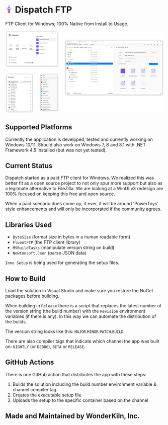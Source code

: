 
# ![](.github/resources/logo.png) Dispatch FTP
FTP Client for Windows; 100% Native from Install to Usage.

![](.github/resources/preview.png)

## Supported Platforms

Currently the application is developed, tested and currently working on Windows 10/11. Should also work on Windows 7, 8 and 8.1 with .NET Framework 4.5 installed (but was not yet tested).

## Current Status
Dispatch started as a paid FTP client for Windows. We realized this was better fit as a open source project to not only spur more support but also as a legitmate alternative to FileZilla. We are looking at a WinUI v3 redesign are 100% focused on keeping this free and open source.

When a paid scenario does come up, if ever, it will be around 'PowerToys' style enhancements and will only be incorporated if the community agrees.

## Libraries Used

- `ByteSize` (format size in bytes in a human readable form)
- `FluentFTP` (the FTP client library)
- `MSBuildTasks` (manipulate version string on build)
- `Newtonsoft.Json` (parse JSON data)

`Inno Setup` is being used for generating the setup files.

## How to Build

Load the solution in Visual Studio and make sure you restore the NuGet packages before building.

When building in `Release` there is a script that replaces the latest number of the version string (the build number) with the `Revision` environment variables (if there is any). In this way we can automate the distribution of the builds.

The version string looks like this: `MAJOR`.`MINOR`.`PATCH`.`BUILD`.

There are also compiler tags that indicate which channel the app was built on: `NIGHTLY` (or `DEBUG`), `BETA` or `RELEASE`.

## GitHub Actions

There is one GitHub action that distributes the app with these steps:

1. Builds the solution including the build number environment variable & channel compiler tag
2. Creates the executable setup file
3. Uploads the setup to the specific container based on the channel

## Made and Maintained by WonderKiln, Inc.
